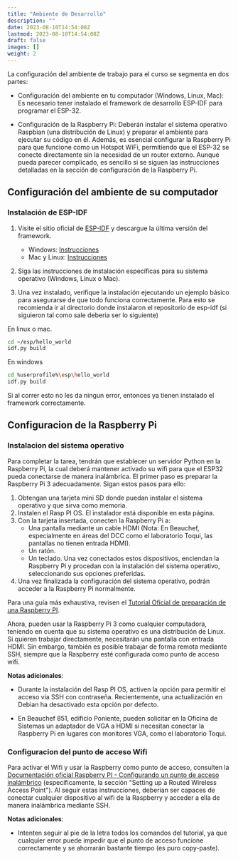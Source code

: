 ```yaml
---
title: "Ambiente de Desarrollo"
description: ""
date: 2023-08-10T14:54:08Z
lastmod: 2023-08-10T14:54:08Z
draft: false
images: []
weight: 2
---
```




La configuración del ambiente de trabajo para el curso se segmenta en dos partes:

- Configuración del ambiente en tu computador (Windows, Linux, Mac): Es necesario tener instalado el framework de desarrollo ESP-IDF para programar el ESP-32.

- Configuración de la Raspberry Pi: Deberán instalar el sistema operativo Raspbian (una distribución de Linux) y preparar el ambiente para ejecutar su código en él. Además, es esencial configurar la Raspberry Pi para que funcione como un Hotspot WiFi, permitiendo que el ESP-32 se conecte directamente sin la necesidad de un router externo. Aunque pueda parecer complicado, es sencillo si se siguen las instrucciones detalladas en la sección de configuración de la Raspberry Pi.

## Configuración del ambiente de su computador

### Instalación de ESP-IDF

1. Visite el sitio oficial de [ESP-IDF](https://docs.espressif.com/projects/esp-idf/en/latest/esp32/get-started/) y descargue la última versión del framework.

    - Windows: [Instrucciones](https://docs.espressif.com/projects/esp-idf/en/latest/esp32/get-started/windows-setup.html)
    - Mac y Linux: [Instrucciones](https://docs.espressif.com/projects/esp-idf/en/latest/esp32/get-started/linux-macos-setup.html)

2. Siga las instrucciones de instalación específicas para su sistema operativo (Windows, Linux o Mac).

3. Una vez instalado, verifique la instalación ejecutando un ejemplo básico para asegurarse de que todo funciona correctamente. Para esto se recomienda ir al directorio donde instalaron el repositorio de esp-idf (si siguieron tal como sale deberia ser lo siguiente)

En linux o mac.

```bash
cd ~/esp/hello_world
idf.py build
```

En windows

```bash
cd %userprofile%\esp\hello_world
idf.py build
```

Si al correr esto no les da ningun error, entonces ya tienen instalado el framework correctamente.

## Configuracion de la Raspberry Pi

### Instalacion del sistema operativo

Para completar la tarea, tendrán que establecer un servidor Python en la Raspberry Pi, la cual deberá mantener activado su wifi para que el ESP32 pueda conectarse de manera inalámbrica. El primer paso es preparar la Raspberry Pi 3 adecuadamente. Sigan estos pasos para ello:

1. Obtengan una tarjeta mini SD donde puedan instalar el sistema operativo y que sirva como memoria.
2. Instalen el Rasp PI OS. El instalador está disponible en esta página.
3. Con la tarjeta insertada, conecten la Raspberry Pi a:
   - Una pantalla mediante un cable HDMI (Nota: En Beauchef, especialmente en áreas del DCC como el laboratorio Toqui, las pantallas no tienen entrada HDMI).
   - Un ratón.
   - Un teclado.
   Una vez conectados estos dispositivos, enciendan la Raspberry Pi y procedan con la instalación del sistema operativo, seleccionando sus opciones preferidas.
4. Una vez finalizada la configuración del sistema operativo, podrán acceder a la Raspberry Pi normalmente.

Para una guía más exhaustiva, revisen el [Tutorial Oficial de preparación de una Raspberry PI](https://projects.raspberrypi.org/es-LA/projects/raspberry-pi-setting-up/0).

Ahora, pueden usar la Raspberry Pi 3 como cualquier computadora, teniendo en cuenta que su sistema operativo es una distribución de Linux. Si quieren trabajar directamente, necesitarán una pantalla con entrada HDMI. Sin embargo, también es posible trabajar de forma remota mediante SSH, siempre que la Raspberry esté configurada como punto de acceso wifi.

**Notas adicionales**:

- Durante la instalación del Rasp PI OS, activen la opción para permitir el acceso vía SSH con contraseña. Recientemente, una actualización en Debian ha desactivado esta opción por defecto.

- En Beauchef 851, edificio Poniente, pueden solicitar en la Oficina de Sistemas un adaptador de VGA a HDMI si necesitan conectar la Raspberry Pi en lugares con monitores VGA, como el laboratorio Toqui.

### Configuracion del punto de acceso Wifi

Para activar el Wifi y usar la Raspberry como punto de acceso, consulten la [Documentación oficial Raspberry PI - Configurando un punto de acceso inalámbrico](https://www.raspberrypi.com/documentation/computers/configuration.html#setting-up-a-routed-wireless-access-point) (específicamente, la sección "Setting up a Routed Wireless Access Point"). Al seguir estas instrucciones, deberían ser capaces de conectar cualquier dispositivo al wifi de la Raspberry y acceder a ella de manera inalámbrica mediante SSH.

**Notas adicionales**:

- Intenten seguir al pie de la letra todos los comandos del tutorial, ya que cualquier error puede impedir que el punto de acceso funcione correctamente y se ahorrarán bastante tiempo (es puro copy-paste).

